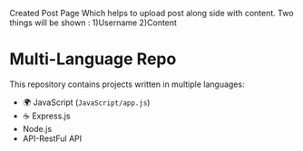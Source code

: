Created Post Page Which helps to upload post along side with content.
Two things will be shown :
1)Username 
2)Content
# Multi-Language Repo
This repository contains projects written in multiple languages:

- 🌍 JavaScript (`JavaScript/app.js`)
- ☕ Express.js
- Node.js
- API-RestFul API
